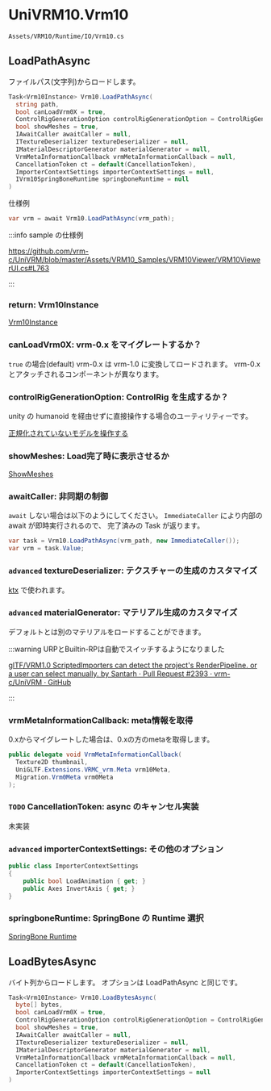 # UniVRM10.Vrm10

`Assets/VRM10/Runtime/IO/Vrm10.cs`

## LoadPathAsync

ファイルパス(文字列)からロードします。

```cs
Task<Vrm10Instance> Vrm10.LoadPathAsync(
  string path,
  bool canLoadVrm0X = true,
  ControlRigGenerationOption controlRigGenerationOption = ControlRigGenerationOption.Generate,
  bool showMeshes = true,
  IAwaitCaller awaitCaller = null,
  ITextureDeserializer textureDeserializer = null,
  IMaterialDescriptorGenerator materialGenerator = null,
  VrmMetaInformationCallback vrmMetaInformationCallback = null,
  CancellationToken ct = default(CancellationToken),
  ImporterContextSettings importerContextSettings = null,
  IVrm10SpringBoneRuntime springboneRuntime = null
)
```

仕様例

```cs
var vrm = await Vrm10.LoadPathAsync(vrm_path);
```

:::info sample の仕様例

https://github.com/vrm-c/UniVRM/blob/master/Assets/VRM10_Samples/VRM10Viewer/VRM10ViewerUI.cs#L763

:::

### return: Vrm10Instance

[Vrm10Instance](/api/runtime-import/UniVRM10_Vrm10Instance)

### canLoadVrm0X: vrm-0.x をマイグレートするか？

`true` の場合(default) vrm-0.x は vrm-1.0 に変換してロードされます。
vrm-0.x とアタッチされるコンポーネントが異なります。

### controlRigGenerationOption: ControlRig を生成するか？

unity の humanoid を経由せずに直接操作する場合のユーティリティーです。

[正規化されていないモデルを操作する](/api/vrm1_controlrig)

### showMeshes: Load完了時に表示させるか

[ShowMeshes](/api/runtime-import/RuntimeGltfInstance/#showmeshes)

### awaitCaller: 非同期の制御

`await` しない場合は以下のようにしてください。
`ImmediateCaller` により内部の await が即時実行されるので、
完了済みの Task が返ります。

```cs
var task = Vrm10.LoadPathAsync(vrm_path, new ImmediateCaller());
var vrm = task.Value;
```

### `advanced` textureDeserializer: テクスチャーの生成のカスタマイズ

[ktx](/api/runtime-import/import_basisu) で使われます。

### `advanced` materialGenerator: マテリアル生成のカスタマイズ

デフォルトとは別のマテリアルをロードすることができます。

:::warning URPとBuiltin-RPは自動でスイッチするようになりました

[glTF/VRM1.0 ScriptedImporters can detect the project&#39;s RenderPipeline. or a user can select manually. by Santarh · Pull Request #2393 · vrm-c/UniVRM · GitHub](https://github.com/vrm-c/UniVRM/pull/2393)

:::

### vrmMetaInformationCallback: meta情報を取得

0.xからマイグレートした場合は、0.xの方のmetaを取得します。

```cs
public delegate void VrmMetaInformationCallback(
  Texture2D thumbnail,
  UniGLTF.Extensions.VRMC_vrm.Meta vrm10Meta,
  Migration.Vrm0Meta vrm0Meta
);
```

### `TODO` CancellationToken: async のキャンセル実装

未実装

### `advanced` importerContextSettings: その他のオプション

```cs
public class ImporterContextSettings
{
    public bool LoadAnimation { get; }
    public Axes InvertAxis { get; }
}
```

### springboneRuntime: SpringBone の Runtime 選択

[SpringBone Runtime](/api/springbone/vrm1/runtime)

## LoadBytesAsync

バイト列からロードします。
オプションは LoadPathAsync と同じです。

```cs
Task<Vrm10Instance> Vrm10.LoadBytesAsync(
  byte[] bytes,
  bool canLoadVrm0X = true,
  ControlRigGenerationOption controlRigGenerationOption = ControlRigGenerationOption.Generate,
  bool showMeshes = true,
  IAwaitCaller awaitCaller = null,
  ITextureDeserializer textureDeserializer = null,
  IMaterialDescriptorGenerator materialGenerator = null,
  VrmMetaInformationCallback vrmMetaInformationCallback = null,
  CancellationToken ct = default(CancellationToken),
  ImporterContextSettings importerContextSettings = null
)
```
